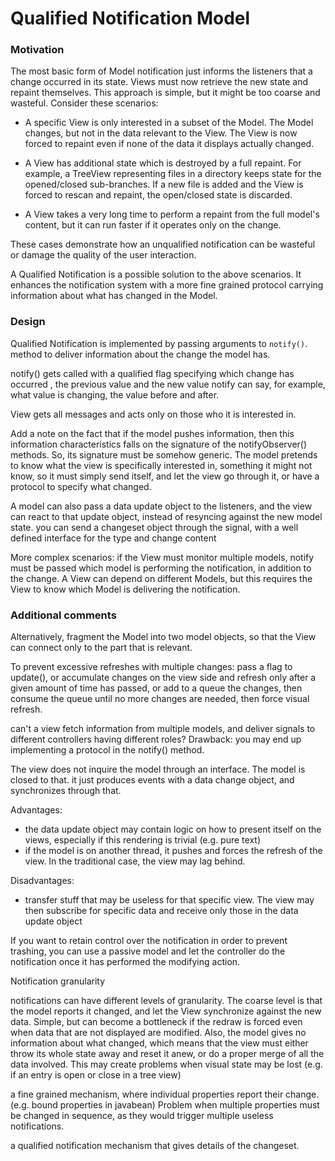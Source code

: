 # Qualified Notification Model

### Motivation

The most basic form of Model notification just informs the listeners that 
a change occurred in its state. Views must now retrieve the new state and
repaint themselves. This approach is simple, but it might be too coarse 
and wasteful. Consider these scenarios:

- A specific View is only interested in a subset of the Model. 
  The Model changes, but not in the data relevant to the View.
  The View is now forced to repaint even if none of the data
  it displays actually changed.

- A View has additional state which is destroyed by a full repaint.
  For example, a TreeView representing files in a directory keeps state 
  for the opened/closed sub-branches. If a new file is added and the View
  is forced to rescan and repaint, the open/closed state is discarded.

- A View takes a very long time to perform a repaint from the full
  model's content, but it can run faster if it operates only on the
  change.

These cases demonstrate how an unqualified notification can be wasteful
or damage the quality of the user interaction.

A Qualified Notification is a possible solution to the above
scenarios. It enhances the notification system with a more fine grained
protocol carrying information about what has changed in the Model. 

### Design

Qualified Notification is implemented by passing arguments to ``notify()``. method to deliver
information about the change the model has.  

notify() gets called with a qualified flag specifying which change has occurred
, the previous value and the new value
notify can say, for example, what value is changing, the value before and after.

View gets all messages and acts only on those who it is
interested in. 

Add a note on the fact that if the model pushes information, then this information characteristics falls on the signature of the notifyObserver() methods. So, its signature must be somehow generic. The model pretends to know what the view is specifically interested in, something it might not know, so it must simply send itself, and let the view go through it, or have a protocol to specify what changed.

A model can also pass a data update object to the listeners, and the view can react
to that update object, instead of resyncing against the new model state.
you can send a changeset object through the signal, with a well defined interface
for the type and change content




More complex scenarios:
if the View must monitor multiple models, notify must be passed which model is performing the notification, in addition to the change.
A View can depend on different Models, but this requires the View to know which Model is delivering the notification.


### Additional comments


Alternatively, fragment the Model into two model objects, so
that the View can connect only to the part that is relevant.

To prevent excessive refreshes with multiple changes: pass a flag to update(),
or accumulate changes on the view side and refresh only after a given amount of
time has passed, or add to a queue the changes, then consume the queue until no
more changes are needed, then force visual refresh.  



can't a view fetch information from multiple models, and deliver signals to different controllers having different roles?
Drawback: you may end up implementing a protocol in the notify() method.

The view does not inquire the model through an interface.
The model is closed to that. it just produces events with
a data change object, and synchronizes through that.

Advantages: 
 - the data update object may contain logic on how to present itself on the views, especially if this rendering is trivial (e.g. pure text)
 - if the model is on another thread, it pushes and forces the refresh of the view. In the traditional case, the view may lag behind.

Disadvantages:
 - transfer stuff that may be useless for that specific view. The view may then subscribe for specific data and receive only those in the data update object


If you want to retain control over the notification in order to 
prevent trashing, you can use a passive model and let the controller do the notification once it has performed the modifying action.



Notification granularity

notifications can have different levels of granularity. The coarse level is that the model reports
it changed, and let the View synchronize against the new data. Simple, but can become a bottleneck if
the redraw is forced even when data that are not displayed are modified. Also, the model gives no information
about what changed, which means that the view must either throw its whole state away and reset it anew,
or do a proper merge of all the data involved. This may create problems when visual state may be lost
(e.g. if an entry is open or close in a tree view)

a fine grained mechanism, where individual properties report their change.
(e.g. bound properties in javabean) Problem when multiple
properties must be changed in sequence, as they would trigger multiple useless
notifications. 

a qualified notification mechanism that gives details of the changeset.

